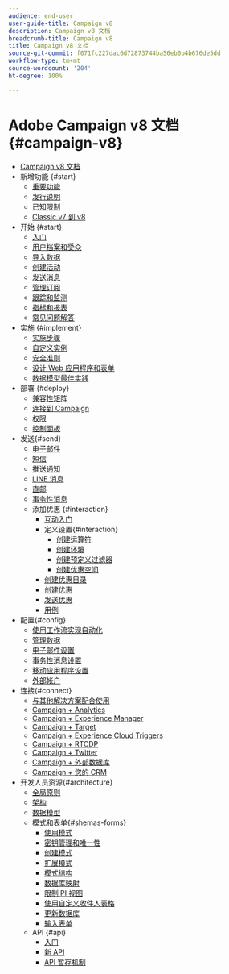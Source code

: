 ```yaml
---
audience: end-user
user-guide-title: Campaign v8
description: Campaign v8 文档
breadcrumb-title: Campaign v8
title: Campaign v8 文档
source-git-commit: f071fc227dac6d72873744ba56eb0b4b676de5dd
workflow-type: tm+mt
source-wordcount: '204'
ht-degree: 100%

---
```



# Adobe Campaign v8 文档 {#campaign-v8}

+ [Campaign v8 文档](campaign-home.md)
+ 新增功能 {#start}
   + [重要功能](start/whats-new.md)
   + [发行说明](start/release-notes.md)
   + [已知限制](start/known-limitations.md)
   + [Classic v7 到 v8](start/capability-matrix.md)
+ 开始 {#start}
   + [入门](start/get-started.md)
   + [用户档案和受众](start/audiences.md)
   + [导入数据](start/import.md)
   + [创建活动](start/campaigns.md)
   + [发送消息](start/create-message.md)
   + [管理订阅](start/subscriptions.md)
   + [跟踪和监测](start/tracking.md)
   + [指标和报表](start/reporting.md)
   + [常见问题解答](start/campaign-faq.md)
+ 实施 {#implement}
   + [实施步骤](start/implement.md)
   + [自定义实例](dev/customize.md)
   + [安全准则](config/security.md)
   + [设计 Web 应用程序和表单](dev/webapps.md)
   + [数据模型最佳实践](dev/datamodel-best-practices.md)
+ 部署 {#deploy}
   + [兼容性矩阵](start/compatibility-matrix.md)
   + [连接到 Campaign](start/connect.md)
   + [权限](start/permissions.md)
   + [控制面板](config/self-service.md)
+ 发送{#send}
   + [电子邮件](send/email.md)
   + [短信](send/sms.md)
   + [推送通知](send/push.md)
   + [LINE 消息](send/line.md)
   + [直邮](send/direct-mail.md)
   + [事务性消息](send/transactional.md)
   + 添加优惠 {#interaction}
      + [互动入门](send/interaction.md)
      + 定义设置{#interaction}
         + [创建运算符](send/interaction-operators.md)
         + [创建环境](send/interaction-env.md)
         + [创建预定义过滤器](send/interaction-predefined-filters.md)
         + [创建优惠空间](send/interaction-offer-spaces.md)
      + [创建优惠目录](send/interaction-offer-catalog.md)
      + [创建优惠](send/interaction-offer.md)
      + [发送优惠](send/interaction-send-offers.md)
      + [用例](send/interaction-use-cases.md)
+ 配置{#config}
   + [使用工作流实现自动化](config/workflows.md)
   + [管理数据](config/replication.md)
   + [电子邮件设置](config/email-settings.md)
   + [事务性消息设置](config/transactional-msg-settings.md)
   + [移动应用程序设置](config/push-config.md)
   + [外部帐户](config/external-accounts.md)
+ 连接{#connect}
   + [与其他解决方案配合使用](connect/integration.md)
   + [Campaign + Analytics](connect/ac-aa.md)
   + [Campaign + Experience Manager](connect/ac-aem.md)
   + [Campaign + Target](connect/ac-at.md)
   + [Campaign + Experience Cloud Triggers](connect/ac-triggers.md)
   + [Campaign + RTCDP](connect/ac-rtcdp.md)
   + [Campaign + Twitter](connect/ac-tw.md)
   + [Campaign + 外部数据库](connect/fda.md)
   + [Campaign + 您的 CRM](connect/crm.md)
+ 开发人员资源{#architecture}
   + [全局原则](dev/general-architecture.md)
   + [架构](dev/architecture.md)
   + [数据模型](dev/datamodel.md)
   + 模式和表单{#shemas-forms}
      + [使用模式](dev/schemas.md)
      + [密钥管理和唯一性](dev/keys.md)
      + [创建模式](dev/create-schema.md)
      + [扩展模式](dev/extend-schema.md)
      + [模式结构](dev/schema-structure.md)
      + [数据库映射](dev/database-mapping.md)
      + [限制 PI 视图](dev/restrict-pi-view.md)
      + [使用自定义收件人表格](dev/custom-recipient.md)
      + [更新数据库](dev/update-database-structure.md)
      + [输入表单](dev/forms.md)
   + API {#api}
      + [入门](dev/api.md)
      + [新 API](dev/new-apis.md)
      + [API 暂存机制](dev/staging.md)
